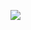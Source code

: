 ﻿[![](https://www.herokucdn.com/deploy/button.png)](https://heroku.com/deploy?template=https://github.com/ureoclf6g/yiyrut.git)
